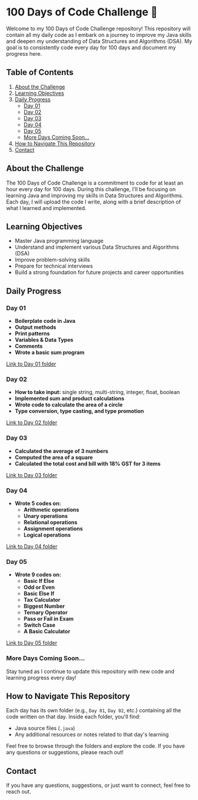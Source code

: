 # 100 Days of Code Challenge 🚀

Welcome to my 100 Days of Code Challenge repository! This repository will contain all my daily code as I embark on a journey to improve my Java skills and deepen my understanding of Data Structures and Algorithms (DSA). My goal is to consistently code every day for 100 days and document my progress here.

## Table of Contents

1. [About the Challenge](#about-the-challenge)
2. [Learning Objectives](#learning-objectives)
3. [Daily Progress](#daily-progress)
    - [Day 01](#day-01)
    - [Day 02](#day-02)
    - [Day 03](#day-03)
    - [Day 04](#day-04)
    - [Day 05](#day-05)
    - [More Days Coming Soon...](#more-days-coming-soon)
4. [How to Navigate This Repository](#how-to-navigate-this-repository)
5. [Contact](#contact)

## About the Challenge

The 100 Days of Code Challenge is a commitment to code for at least an hour every day for 100 days. During this challenge, I'll be focusing on learning Java and improving my skills in Data Structures and Algorithms. Each day, I will upload the code I write, along with a brief description of what I learned and implemented.

## Learning Objectives

- Master Java programming language
- Understand and implement various Data Structures and Algorithms (DSA)
- Improve problem-solving skills
- Prepare for technical interviews
- Build a strong foundation for future projects and career opportunities

## Daily Progress

### Day 01

- **Boilerplate code in Java**
- **Output methods**
- **Print patterns**
- **Variables & Data Types**
- **Comments**
- **Wrote a basic sum program**

[Link to Day 01 folder](./Day%2001)

### Day 02

- **How to take input:** single string, multi-string, integer, float, boolean
- **Implemented sum and product calculations**
- **Wrote code to calculate the area of a circle**
- **Type conversion, type casting, and type promotion**

[Link to Day 02 folder](./Day%2002)

### Day 03

- **Calculated the average of 3 numbers**
- **Computed the area of a square**
- **Calculated the total cost and bill with 18% GST for 3 items**

[Link to Day 03 folder](./Day%2003)

### Day 04

- **Wrote 5 codes on:**
  - **Arithmetic operations**
  - **Unary operations**
  - **Relational operations**
  - **Assignment operations**
  - **Logical operations**

[Link to Day 04 folder](./Day%2004)

### Day 05

- **Wrote 9 codes on:**
  - **Basic If Else**
  - **Odd or Even**
  - **Basic Else If**
  - **Tax Calculator**
  - **Biggest Number**
  - **Ternary Operator**
  - **Pass or Fail in Exam**
  - **Switch Case**
  - **A Basic Calculator**

[Link to Day 05 folder](./Day%2005)

### More Days Coming Soon...

Stay tuned as I continue to update this repository with new code and learning progress every day!

## How to Navigate This Repository

Each day has its own folder (e.g., `Day 01`, `Day 02`, etc.) containing all the code written on that day. Inside each folder, you'll find:

- Java source files (`.java`)
- Any additional resources or notes related to that day's learning

Feel free to browse through the folders and explore the code. If you have any questions or suggestions, please reach out!

## Contact

If you have any questions, suggestions, or just want to connect, feel free to reach out.

